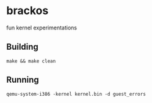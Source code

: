 # brackos
fun kernel experimentations

## Building

    make && make clean

## Running

    qemu-system-i386 -kernel kernel.bin -d guest_errors
